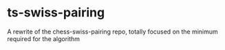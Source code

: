 # ts-swiss-pairing
A rewrite of the chess-swiss-pairing repo, totally focused on the minimum required for the algorithm
